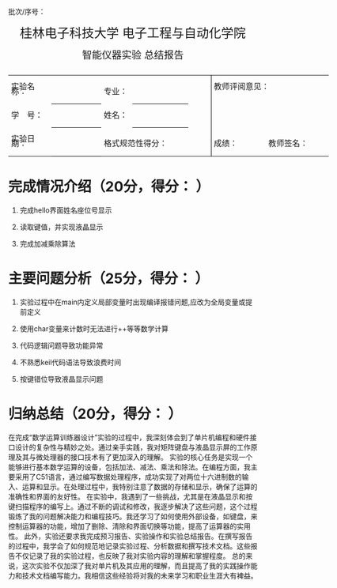 批次/序号： 
<center style="font-size:25px; margin-bottom:10pt; margin-top:10">桂林电子科技大学 电子工程与自动化学院</center>
<center style="font-size:20px">智能仪器实验 总结报告</center>
<table style="margin-top:20pt; margin-bottom:8pt; width:486.2pt; margin-bottom:0pt; border-collapse:collapse">
				<tr style="height:27.4pt">
					<td rowspan="2" style="width:65.35pt; padding-left:4.25pt; vertical-align:bottom">
						<p style="text-indent:0pt; line-height:60%; font-size:12pt">
							<span style="font-family:宋体">实验名称：</span>
						</p>
					</td>
					<td rowspan="2" style="width:86.9pt; border-bottom:0.75pt solid #000000; padding-left:4.25pt; vertical-align:bottom">
						<p style="text-indent:0pt; text-align:center; line-height:60%; font-size:9pt">
							<span style="font-family:宋体">&#xa0;</span>
						</p>
					</td>
					<td rowspan="2" style="width:42.1pt; padding-left:4.25pt; vertical-align:bottom">
						<p style="text-indent:0pt; line-height:60%; font-size:12pt">
							<span style="font-family:宋体">专业：</span>
						</p>
					</td>
					<td rowspan="2" style="width:98.85pt; border-bottom:0.75pt solid #000000; padding-left:4.25pt; vertical-align:bottom">
						<p style="text-indent:0pt; text-align:center; line-height:60%; font-size:12pt">
							<span style="font-family:宋体">&#xa0</span>
						</p>
					</td>
					<td rowspan="2" style="width:7.38pt; border-right:0.75pt solid #000000; padding-left:4.25pt; vertical-align:bottom">
						<p style="text-indent:21pt; line-height:60%; font-size:12pt">
							<span style="font-family:宋体">&#xa0;</span>
						</p>
					</td>
					<td colspan="3" style="width:179.75pt; border-left:0.75pt solid #000000; padding-left:3.88pt; vertical-align:bottom">
						<p style="text-indent:0pt; text-align:left; line-height:60%; font-size:12pt">
							<span style="font-family:宋体">教师评阅意见：</span>
						</p>
					</td>
				</tr>
				<tr >
					<td colspan="3" rowspan="3" style="width:179.75pt; border-left:0.75pt solid #000000; padding-left:3.88pt; vertical-align:top">
						<p style="text-indent:0pt; line-height:40%; font-size:10pt">
							<span style="font-family:宋体">&#xa0;</span>
						</p>
					</td>
				</tr>
				<tr style="height:1pt">
					<td style="width:55.35pt; padding-left:4.25pt; vertical-align:bottom">
						<p style="text-indent:0pt; line-height:60%; font-size:12pt">
							<span style="font-family:宋体">学</span><span style="font-family:宋体">&#xa0;&#xa0;&#xa0; </span><span style="font-family:宋体">号：</span>
						</p>
					</td>
					<td style="width:86.9pt; border-top:0.75pt solid #000000; border-bottom:0.75pt solid #000000; padding-left:4.25pt; vertical-align:bottom">
						<p style="text-indent:0pt; text-align:center; line-height:60%; font-size:12pt">
							<span style="font-family:宋体">&#xa0;</span>
						</p>
					</td>
					<td style="width:42.1pt; padding-left:4.25pt; vertical-align:bottom">
						<p style="text-indent:0pt; line-height:60%; font-size:12pt">
							<span style="font-family:宋体">姓名：</span>
						</p>
					</td>
					<td style="width:98.85pt; border-top:0.75pt solid #000000; border-bottom:0.75pt solid #000000; padding-left:4.25pt; vertical-align:bottom">
						<p style="text-indent:0pt; text-align:center; line-height:60%; font-size:12pt">
							<span style="font-family:宋体">&#xa0;</span>
						</p>
					</td>
					<td style="width:7.38pt; border-right:0.75pt solid #000000; padding-left:4.25pt; vertical-align:top">
						<p style="text-indent:21pt; line-height:60%; font-size:12pt">
							<span style="font-family:宋体">&#xa0;</span>
						</p>
					</td>
				</tr>
				<tr style="height:1pt">
					<td rowspan="2" style="width:65.35pt; padding-left:4.25pt; vertical-align:bottom">
						<p style="text-indent:0pt; line-height:60%; font-size:12pt">
							<span style="font-family:宋体">实验日期：</span>
						</p>
					</td>
					<td rowspan="2" style="width:86.9pt; border-top:0.75pt solid #000000; border-bottom:0.75pt solid #000000; padding-left:4.25pt; vertical-align:bottom">
						<p style="text-indent:0pt; text-align:center; line-height:60%; font-size:12pt">
							<span style="font-family:'Times New Roman'">&#xa0</span>
						</p>
					</td>
					<td colspan="2" rowspan="2" style="width:135.2pt; padding-left:4.25pt; vertical-align:bottom">
						<p style="text-indent:0pt; text-align:left; line-height:60%; font-size:12pt">
							<span style="font-family:宋体">格式规范性得分：</span>
						</p>
					</td>
					<td rowspan="2" style="width:7.38pt; border-right:0.75pt solid #000000; padding-left:4.25pt; vertical-align:top">
						<p style="text-indent:21pt; line-height:60%; font-size:12pt">
							<span style="font-family:宋体">&#xa0;</span>
						</p>
					</td>
				</tr>
				<tr style="height:18.45pt">
					<td style="width:41.5pt; border-left:0.75pt solid #000000; padding-left:3.88pt; vertical-align:bottom">
						<p style="text-indent:0pt; text-align:left; line-height:60%; font-size:12pt">
							<span style="font-family:宋体">成绩：</span>
						</p>
					</td>
					<td style="width:33pt; padding-left:4.25pt; vertical-align:bottom">
						<p style="text-indent:0pt; text-align:center; line-height:60%; font-size:12pt">
							<span style="font-family:宋体">&#xa0;</span>
						</p>
					</td>
					<td style="width:106.75pt; padding-left:4.25pt; vertical-align:bottom">
						<p style="text-indent:0pt; text-align:left; line-height:60%; font-size:12pt">
							<span style="font-family:宋体">教师签名：</span>
						</p>
					</td>
				</tr>
				<!-- <tr style="height:0pt">
 -->
				<!-- 	<td style="width:59.6pt">
 -->
				<!-- 	</td>
 -->
				<!-- 	<td style="width:91.15pt">
 -->
				<!-- 	</td>
 -->
				<!-- 	<td style="width:36.35pt">
 -->
				<!-- 	</td>
 -->
				<!-- 	<td style="width:103.1pt">
 -->
				<!-- 	</td>
 -->
				<!-- 	<td style="width:12pt">
 -->
				<!-- 	</td>
 -->
				<!-- 	<td style="width:35.75pt">
 -->
				<!-- 	</td>
 -->
				<!-- 	<td style="width:37.25pt">
 -->
				<!-- 	</td>
 -->
				<!-- 	<td style="width:111pt">
 -->
				<!-- 	</td>
 -->
				<!-- </tr>
 -->
</table>


# 完成情况介绍（20分，得分： ）



1. 完成hello界面姓名座位号显示

2. 读取键值，并实现液晶显示

3. 完成加减乘除算法



# 主要问题分析（25分，得分： ）


1. 实验过程中在main内定义局部变量时出现编译报错问题,应改为全局变量或提前定义

2. 使用char变量来计数时无法进行++等等数学计算

3. 代码逻辑问题导致功能异常

4. 不熟悉keil代码语法导致浪费时间

5. 按键错位导致液晶显示问题


# 归纳总结（20分，得分： ）

在完成“数学运算训练器设计”实验的过程中，我深刻体会到了单片机编程和硬件接口设计的复杂性与精妙之处。通过亲手实践，我对矩阵键盘与液晶显示屏的工作原理及其与微处理器的接口技术有了更加深入的理解。
实验的核心任务是实现一个能够进行基本数学运算的设备，包括加法、减法、乘法和除法。在编程方面，我主要采用了C51语言，通过编写数据处理程序，成功实现了对两位十六进制数的输入、运算和显示。在处理过程中，我特别注意了数据的存储和显示，确保了运算的准确性和界面的友好性。
在实验中，我遇到了一些挑战，尤其是在液晶显示和按键扫描程序的编写上。通过不断的调试和修改，我逐步解决了这些问题，这个过程锻炼了我的问题解决能力和编程技巧。我还学习了如何使用外部设备，如键盘，来控制运算器的功能，增加了删除、清除和界面切换等功能，提高了运算器的实用性。
此外，实验还要求我完成预习报告、实验操作和实验总结报告。在撰写报告的过程中，我学会了如何规范地记录实验过程、分析数据和撰写技术文档。这些报告不仅记录了我的实验过程，也反映了我对实验内容的理解和掌握程度。
总的来说，这次实验不仅加深了我对单片机及其应用的理解，而且提高了我的实践操作能力和技术文档编写能力。我相信这些经验将对我的未来学习和职业生涯大有裨益。
